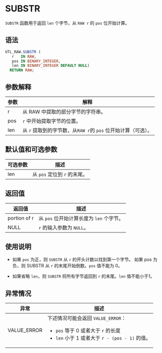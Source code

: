 # SUBSTR 

`SUBSTR` 函数用于返回 `len` 个字节，从 `RAW r` 的 `pos` 位开始计算。

## 语法 

```sql
UTL_RAW.SUBSTR (
   r   IN RAW,
   pos IN BINARY_INTEGER,
   len IN BINARY_INTEGER DEFAULT NULL) 
  RETURN RAW;
```



## 参数解释 

| **参数** |                  **解释**                  |
|--------|------------------------------------------|
| r      | 从 RAW 中提取的部分字节的字符串。                   |
| pos    | `r` 中开始提取字节的位置。                          |
| len    | 从 `r` 提取到的字节数，从`RAW r`的 `pos` 位开始计算（可选）。 |



## 默认值和可选参数 

| **可选参数** |        **描述**        |
|----------|----------------------|
| len      | 从 `pos` 定位到 `r` 的末尾。 |



## 返回值 

|   **返回值**    |           **描述**            |
|--------------|-----------------------------|
| portion of r | 从 `pos` 位开始计算长度为 `len` 个字节。 |
| NULL         | `r` 的输入参数为 `NULL`。            |



## 使用说明 

* 如果 `pos` 为正，则 `SUBSTR` 从 `r` 的开头计数以找到第一个字节。 如果 pos 为负，则 SUBSTR 从 `r` 的末尾开始倒数。`pos` 值不能为 0。 

* 如果省略 `len`，则 `SUBSTR` 将所有字节返回到 `r` 的末尾。`len` 值不能小于1。


## 异常情况 


|   **异常**   |        **描述**           |
|-------------|-----------------------------|
| VALUE_ERROR | 下述情况可能会返回 `VALUE_ERROR`： <ul><li> `pos` 等于 0 或者大于 `r` 的长度 </li> <li> `len` 小于 1 或者大于 `r - (pos - 1)` 的值。</li></ul>    |



